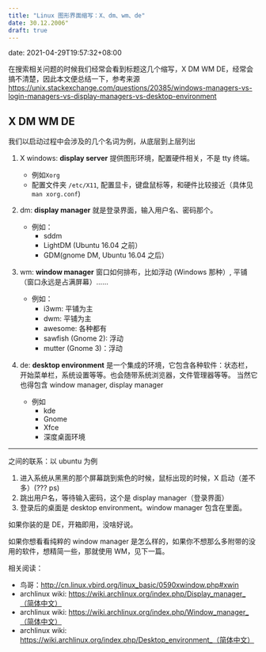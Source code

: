 ```yaml
---
title: "Linux 图形界面缩写：X、dm、wm、de"
date: 30.12.2006"
draft: true
---
```


date: 2021-04-29T19:57:32+08:00

在搜索相关问题的时候我们经常会看到标题这几个缩写，X DM WM DE，经常会搞不清楚，因此本文便总结一下，参考来源
https://unix.stackexchange.com/questions/20385/windows-managers-vs-login-managers-vs-display-managers-vs-desktop-environment

## X DM WM DE
我们以启动过程中会涉及的几个名词为例，从底层到上层列出
1. X windows: **display server**
	提供图形环境，配置硬件相关，不是 tty 终端。
	+ 例如`Xorg`
	+ 配置文件夹 `/etc/X11`, 配置显卡，键盘鼠标等，和硬件比较接近（具体见 `man xorg.conf`)

2. dm: **display manager**
	就是登录界面，输入用户名、密码那个。
	+ 例如：
		- sddm
		- LightDM (Ubuntu 16.04 之前）
		- GDM(gnome DM, Ubuntu 16.04 之后）

2. wm: **window manager**
	窗口如何排布，比如浮动 (Windows 那种）, 平铺（窗口永远是占满屏幕）......
	+ 例如：
		- i3wm: 平铺为主
		- dwm: 平铺为主
		- awesome: 各种都有
		- sawfish (Gnome 2): 浮动
		- mutter (Gnome 3)：浮动

3. de: **desktop environment**
	是一个集成的环境，它包含各种软件：状态栏，开始菜单栏，系统设置等等。也会随带系统浏览器，文件管理器等等。
	当然它也得包含 window manager, display manager
	+ 例如
		- kde
		- Gnome
		- Xfce
		- 深度桌面环境

---
之间的联系：以 ubuntu 为例
1. 进入系统从黑黑的那个屏幕跳到紫色的时候，鼠标出现的时候，X 启动（差不多）(??? ps)
2. 跳出用户名，等待输入密码，这个是 display manager（登录界面）
3. 登录后的桌面是 desktop environment。window manager 包含在里面。

如果你装的是 DE，开箱即用，没啥好说。

如果你想看看纯粹的 window manager 是怎么样的，如果你不想那么多附带的没用的软件，想精简一些，那就使用 WM，见下一篇。


相关阅读：
* 鸟哥：http://cn.linux.vbird.org/linux_basic/0590xwindow.php#xwin
* archlinux wiki: https://wiki.archlinux.org/index.php/Display_manager_（简体中文）
* archlinux wiki: https://wiki.archlinux.org/index.php/Window_manager_（简体中文）
* archlinux wiki: https://wiki.archlinux.org/index.php/Desktop_environment_（简体中文）

